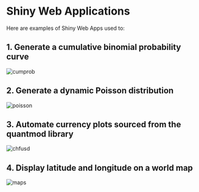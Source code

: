 # Shiny Web Applications

Here are examples of Shiny Web Apps used to:

## 1. Generate a cumulative binomial probability curve

![cumprob](https://github.com/MGCodesandStats/shiny-web-apps/blob/master/cumprob.png)

## 2. Generate a dynamic Poisson distribution

![poisson](https://github.com/MGCodesandStats/shiny-web-apps/blob/master/poisson.png)

## 3. Automate currency plots sourced from the quantmod library

![chfusd](https://github.com/MGCodesandStats/shiny-web-apps/blob/master/chfusd.png)

## 4. Display latitude and longitude on a world map

![maps](https://github.com/MGCodesandStats/shiny-web-apps/blob/master/map.png)
